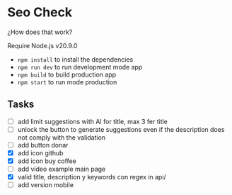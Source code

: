 # Seo Check

¿How does that work?

Require Node.js v20.9.0

* `npm install` to install the dependencies
* `npm run dev` to run development mode app
* `npm build` to build production app
* `npm start` to run mode production

## Tasks

- [ ] add limit suggestions with AI for title, max 3 fer title
- [ ] unlock the button to generate suggestions even if the  description  does not comply with  the validation
- [ ] add button donar
- [x] add icon github
- [x] add icon buy coffee
- [ ] add vídeo example main page
- [x] valid title, description y keywords con regex in api/
- [ ] add version mobile